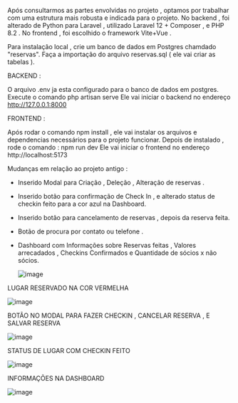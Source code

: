 Após consultarmos as partes envolvidas no projeto , optamos por trabalhar com uma estrutura mais robusta e indicada para o projeto.
No backend , foi alterado de Python para Laravel , utilizado Laravel 12 + Composer , e PHP 8.2 .
No frontend , foi escolhido o framework Vite+Vue .

Para instalação local , crie um banco de dados em Postgres chamdado "reservas".
Faça a importação do arquivo reservas.sql ( ele vai criar as tabelas ).


BACKEND :

 O arquivo .env ja esta configurado para o banco de dados em postgres. 
Execute o comando php artisan serve 
Ele vai iniciar o backend no endereço http://127.0.0.1:8000

FRONTEND :

Após rodar o comando npm install  , ele vai instalar os arquivos e dependencias necessários para o projeto funcionar.
Depois de instalado , rode o comando :
npm run dev 
Ele vai iniciar o frontend no endereço http://localhost:5173 

Mudanças em relação ao projeto antigo :
- Inserido Modal para Criação , Deleção , Alteração de reservas .
- Inserido botão para confirmação de Check In , e alterado status de checkin feito para a cor azul na Dashboard.
- Inserido botão para cancelamento de reservas , depois da reserva feita.
- Botão de procura por contato ou telefone .
- Dashboard com Informações sobre Reservas feitas , Valores arrecadados , Checkins Confirmados e Quantidade de sócios x não sócios.


  ![image](https://github.com/user-attachments/assets/a2cb62b7-5a9a-47c4-af66-6c6ae07362af)

  

LUGAR RESERVADO NA COR VERMELHA

![image](https://github.com/user-attachments/assets/d6a09c27-bdcb-42c1-b774-9aca099750c5)


BOTÃO NO MODAL PARA FAZER CHECKIN , CANCELAR RESERVA , E SALVAR RESERVA

![image](https://github.com/user-attachments/assets/35e78a7f-e099-4d9b-b1c8-6ff9cc0bfb69)



STATUS DE LUGAR COM CHECKIN FEITO

![image](https://github.com/user-attachments/assets/af11755b-ea49-4888-87e9-9fa6a8062fde)


INFORMAÇÕES NA DASHBOARD


![image](https://github.com/user-attachments/assets/34ac4468-d598-4190-8e61-e61f862c3dd9)










